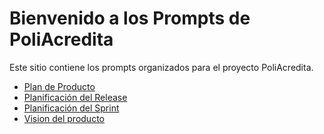 # Bienvenido a los Prompts de PoliAcredita

Este sitio contiene los prompts organizados para el proyecto PoliAcredita.

- [Plan de Producto](prompts/plan-producto.md)
- [Planificación del Release](prompts/planificacion-release.md)
- [Planificación del Sprint](prompts/planificacion-sprint.md) 
- [Vision del producto](prompts/Vision-producto.md)
